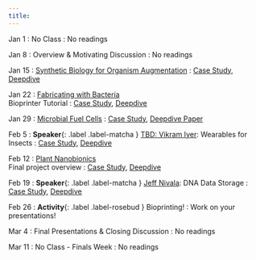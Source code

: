 ```yaml
---
title:
---
```


Jan 1
: No Class
  : No readings

Jan 8
: Overview & Motivating Discussion
  : No readings

Jan 15
: [Synthetic Biology for Organism Augmentation](#)
  : [Case Study](#), [Deepdive](#)

Jan 22
: [Fabricating with Bacteria](#) <br/> Bioprinter Tutorial
  : [Case Study](#), [Deepdive](#)
  
Jan 29
: [Microbial Fuel Cells](#)
  : [Case Study](#), [Deepdive Paper](#)

Feb 5
: **Speaker**{: .label .label-matcha } [TBD: Vikram Iyer](#): Wearables for Insects
  : [Case Study](#), [Deepdive](#)

Feb 12
: [Plant Nanobionics](#) <br/> Final project overview
  : [Case Study](#), [Deepdive](#)

Feb 19
: **Speaker**{: .label .label-matcha } [Jeff Nivala](#): DNA Data Storage
  : [Case Study](#), [Deepdive](#)

Feb 26
: **Activity**{: .label .label-rosebud } Bioprinting!
  : Work on your presentations!

Mar 4
: Final Presentations & Closing Discussion
  : No readings

Mar 11
: No Class - Finals Week
  : No readings